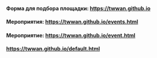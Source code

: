 #### Форма для подбора площадки: https://twwan.github.io

#### Мероприятия: https://twwan.github.io/events.html

#### Мероприятие: https://twwan.github.io/event.html

#### https://twwan.github.io/default.html
